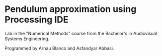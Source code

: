 # Pendulum approximation using Processing IDE

Lab in the "Numerical Methods" course from the Bachelor's in Audiovisual Systems Engineering.

Programmed by Arnau Blanco and Asfandyar Abbasi.
